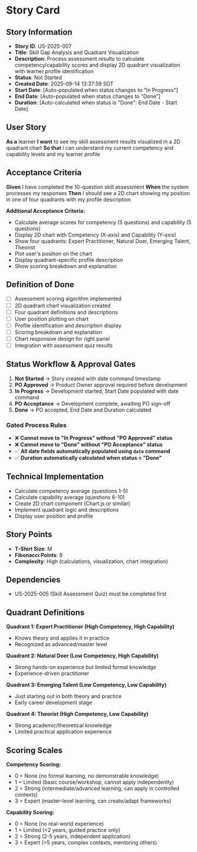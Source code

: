 # Story Card

## Story Information
- **Story ID**: US-2025-007
- **Title**: Skill Gap Analysis and Quadrant Visualization
- **Description**: Process assessment results to calculate competency/capability scores and display 2D quadrant visualization with learner profile identification
- **Status**: Not Started
- **Created Date**: 2025-09-14 13:37:59 SGT
- **Start Date**: [Auto-populated when status changes to "In Progress"]
- **End Date**: [Auto-populated when status changes to "Done"]
- **Duration**: [Auto-calculated when status is "Done": End Date - Start Date]

## User Story
**As a** learner
**I want** to see my skill assessment results visualized in a 2D quadrant chart
**So that** I can understand my current competency and capability levels and my learner profile

## Acceptance Criteria
**Given** I have completed the 10-question skill assessment
**When** the system processes my responses
**Then** I should see a 2D chart showing my position in one of four quadrants with my profile description

**Additional Acceptance Criteria:**
- Calculate average scores for competency (5 questions) and capability (5 questions)
- Display 2D chart with Competency (X-axis) and Capability (Y-axis)
- Show four quadrants: Expert Practitioner, Natural Doer, Emerging Talent, Theorist
- Plot user's position on the chart
- Display quadrant-specific profile description
- Show scoring breakdown and explanation

## Definition of Done
- [ ] Assessment scoring algorithm implemented
- [ ] 2D quadrant chart visualization created
- [ ] Four quadrant definitions and descriptions
- [ ] User position plotting on chart
- [ ] Profile identification and description display
- [ ] Scoring breakdown and explanation
- [ ] Chart responsive design for right panel
- [ ] Integration with assessment quiz results

## Status Workflow & Approval Gates
1. **Not Started** → Story created with date command timestamp
2. **PO Approved** → Product Owner approval required before development
3. **In Progress** → Development started, Start Date populated with date command
4. **PO Acceptance** → Development complete, awaiting PO sign-off
5. **Done** → PO accepted, End Date and Duration calculated

### Gated Process Rules
- ❌ **Cannot move to "In Progress" without "PO Approved" status**
- ❌ **Cannot move to "Done" without "PO Acceptance" status**
- ✅ **All date fields automatically populated using `date` command**
- ✅ **Duration automatically calculated when status = "Done"**

## Technical Implementation
- Calculate competency average (questions 1-5)
- Calculate capability average (questions 6-10)
- Create 2D chart component (Chart.js or similar)
- Implement quadrant logic and descriptions
- Display user position and profile

## Story Points
- **T-Shirt Size**: M
- **Fibonacci Points**: 8
- **Complexity**: High (calculations, visualization, chart integration)

## Dependencies
- US-2025-005 (Skill Assessment Quiz) must be completed first

## Quadrant Definitions
**Quadrant 1: Expert Practitioner (High Competency, High Capability)**
- Knows theory and applies it in practice
- Recognized as advanced/master level

**Quadrant 2: Natural Doer (Low Competency, High Capability)**  
- Strong hands-on experience but limited formal knowledge
- Experience-driven practitioner

**Quadrant 3: Emerging Talent (Low Competency, Low Capability)**
- Just starting out in both theory and practice
- Early career development stage

**Quadrant 4: Theorist (High Competency, Low Capability)**
- Strong academic/theoretical knowledge
- Limited practical application experience

## Scoring Scales
**Competency Scoring:**
- 0 = None (no formal learning, no demonstrable knowledge)
- 1 = Limited (basic course/workshop, cannot apply independently)
- 2 = Strong (intermediate/advanced learning, can apply in controlled contexts)
- 3 = Expert (master-level learning, can create/adapt frameworks)

**Capability Scoring:**
- 0 = None (no real-world experience)
- 1 = Limited (<2 years, guided practice only)
- 2 = Strong (2-5 years, independent application)
- 3 = Expert (>5 years, complex contexts, mentoring others)
